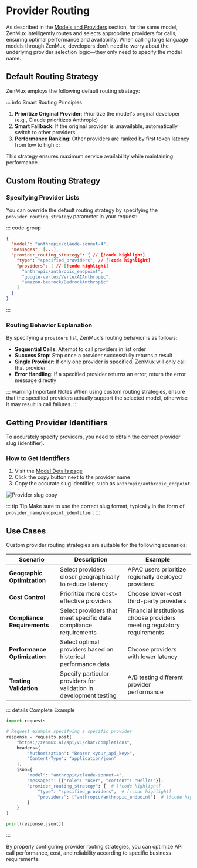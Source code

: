 # Provider Routing

As described in the [Models and Providers](https://docs.zenmux.ai/en/about/models-and-providers.html) section, for the same model, ZenMux intelligently routes and selects appropriate providers for calls, ensuring optimal performance and availability. When calling large language models through ZenMux, developers don't need to worry about the underlying provider selection logic—they only need to specify the model name.

## Default Routing Strategy

ZenMux employs the following default routing strategy:

::: info Smart Routing Principles

1. **Prioritize Original Provider**: Prioritize the model's original developer (e.g., Claude prioritizes Anthropic)
2. **Smart Fallback**: If the original provider is unavailable, automatically switch to other providers
3. **Performance Ranking**: Other providers are ranked by first token latency from low to high
   :::

This strategy ensures maximum service availability while maintaining performance.

## Custom Routing Strategy

### Specifying Provider Lists

You can override the default routing strategy by specifying the `provider_routing_strategy` parameter in your request:

::: code-group

```json [Request Example]
{
  "model": "anthropic/claude-sonnet-4",
  "messages": [...],
  "provider_routing_strategy": { // [!code highlight]
    "type": "specified_providers", // [!code highlight]
    "providers": [ // [!code highlight]
      "anthropic/anthropic_endpoint",
      "google-vertex/VertexAIAnthropic",
      "amazon-bedrock/BedrockAnthropic"
    ]
  }
}
```

:::

### Routing Behavior Explanation

By specifying a `providers` list, ZenMux's routing behavior is as follows:

- **Sequential Calls**: Attempt to call providers in list order
- **Success Stop**: Stop once a provider successfully returns a result
- **Single Provider**: If only one provider is specified, ZenMux will only call that provider
- **Error Handling**: If a specified provider returns an error, return the error message directly

::: warning Important Notes
When using custom routing strategies, ensure that the specified providers actually support the selected model, otherwise it may result in call failures.
:::

## Getting Provider Identifiers

To accurately specify providers, you need to obtain the correct provider slug (identifier).

### How to Get Identifiers

1. Visit the [Model Details page](./models-and-providers.md)
2. Click the copy button next to the provider name
3. Copy the accurate slug identifier, such as `anthropic/anthropic_endpoint`

![Provider slug copy](https://cdn.marmot-cloud.com/storage/zenmux/2025/08/22/j5hXtcH/provider-slug.png)

::: tip Tip
Make sure to use the correct slug format, typically in the form of `provider_name/endpoint_identifier`.
:::

## Use Cases

Custom provider routing strategies are suitable for the following scenarios:

| Scenario | Description | Example |
| ---------------- | ---------------------------------- | -------------------------------- |
| **Geographic Optimization** | Select providers closer geographically to reduce latency | APAC users prioritize regionally deployed providers |
| **Cost Control** | Prioritize more cost-effective providers | Choose lower-cost third-party providers |
| **Compliance Requirements** | Select providers that meet specific data compliance requirements | Financial institutions choose providers meeting regulatory requirements |
| **Performance Optimization** | Select optimal providers based on historical performance data | Choose providers with lower latency |
| **Testing Validation** | Specify particular providers for validation in development testing | A/B testing different provider performance |

::: details Complete Example

```python
import requests

# Request example specifying a specific provider
response = requests.post(
    "https://zenmux.ai/api/v1/chat/completions",
    headers={
        "Authorization": "Bearer <your_api_key>",
        "Content-Type": "application/json"
    },
    json={
        "model": "anthropic/claude-sonnet-4",
        "messages": [{"role": "user", "content": "Hello!"}],
        "provider_routing_strategy": {  # [!code highlight]
            "type": "specified_providers",  # [!code highlight]
            "providers": ["anthropic/anthropic_endpoint"]  # [!code highlight]
        }
    }
)

print(response.json())
```

:::

By properly configuring provider routing strategies, you can optimize API call performance, cost, and reliability according to specific business requirements.